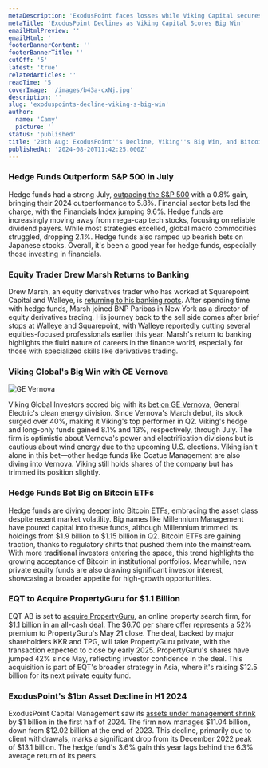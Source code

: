 ```yaml
---
metaDescription: 'ExodusPoint faces losses while Viking Capital secures a major financial victory.'
metaTitle: 'ExodusPoint Declines as Viking Capital Scores Big Win'
emailHtmlPreview: ''
emailHtml: ''
footerBannerContent: ''
footerBannerTitle: ''
cutOff: '5'
latest: 'true'
relatedArticles: ''
readTime: '5'
coverImage: '/images/b43a-cxNj.jpg'
description: ''
slug: 'exoduspoints-decline-viking-s-big-win'
author:
  name: 'Camy'
  picture: ''
status: 'published'
title: '20th Aug: ExodusPoint''s Decline, Viking''s Big Win, and Bitcoin ETF Bets'
publishedAt: '2024-08-20T11:42:25.000Z'
---
```


### Hedge Funds Outperform S&P 500 in July

Hedge funds had a strong July, [outpacing the S&P 500](https://www.hedgeweek.com/hedge-funds-outperformed-sp-500-in-july-says-pivotalpath-report/#:~:text=The%20PivotalPath%20Composite%20Index%2C%20which,Index%20surging%209.6%25%20in%20July.) with a 0.8% gain, bringing their 2024 outperformance to 5.8%. Financial sector bets led the charge, with the Financials Index jumping 9.6%. Hedge funds are increasingly moving away from mega-cap tech stocks, focusing on reliable dividend payers. While most strategies excelled, global macro commodities struggled, dropping 2.1%. Hedge funds also ramped up bearish bets on Japanese stocks. Overall, it's been a good year for hedge funds, especially those investing in financials.

### Equity Trader Drew Marsh Returns to Banking

Drew Marsh, an equity derivatives trader who has worked at Squarepoint Capital and Walleye, is [returning to his banking roots](https://www.hedgeweek.com/former-squareppoint-and-walleye-pm-returns-to-banking-roots/#:~:text=Equity%20derivatives%20trader%20Drew%20March,a%20report%20by%20eFinancial%20Careers.). After spending time with hedge funds, Marsh joined BNP Paribas in New York as a director of equity derivatives trading. His journey back to the sell side comes after brief stops at Walleye and Squarepoint, with Walleye reportedly cutting several equities-focused professionals earlier this year. Marsh's return to banking highlights the fluid nature of careers in the finance world, especially for those with specialized skills like derivatives trading.

### Viking Global's Big Win with GE Vernova

![GE Vernova](/images/b43a-cwND.jpg)

Viking Global Investors scored big with its [bet on GE Vernova](https://www.hedgeweek.com/viking-global-sees-big-gain-from-ge-clean-energy-bet/), General Electric's clean energy division. Since Vernova's March debut, its stock surged over 40%, making it Viking's top performer in Q2. Viking's hedge and long-only funds gained 8.1% and 13%, respectively, through July. The firm is optimistic about Vernova's power and electrification divisions but is cautious about wind energy due to the upcoming U.S. elections. Viking isn't alone in this bet—other hedge funds like Coatue Management are also diving into Vernova. Viking still holds shares of the company but has trimmed its position slightly.

### Hedge Funds Bet Big on Bitcoin ETFs

Hedge funds are [diving deeper into Bitcoin ETFs](https://www.opalesque.com/704695/Opalesque_Roundup_Hedge_funds_lavish_capital_into_Bitcoin469.html#:~:text=In%20the%20week%20ending%20August,mainstream%20at%20the%20beginning%20of), embracing the asset class despite recent market volatility. Big names like Millennium Management have poured capital into these funds, although Millennium trimmed its holdings from $1.9 billion to $1.15 billion in Q2. Bitcoin ETFs are gaining traction, thanks to regulatory shifts that pushed them into the mainstream. With more traditional investors entering the space, this trend highlights the growing acceptance of Bitcoin in institutional portfolios. Meanwhile, new private equity funds are also drawing significant investor interest, showcasing a broader appetite for high-growth opportunities.

### EQT to Acquire PropertyGuru for $1.1 Billion

EQT AB is set to [acquire PropertyGuru](https://www.bnnbloomberg.ca/business/international/2024/08/16/eqt-to-buy-online-property-firm-propertyguru-for-11-billion/), an online property search firm, for $1.1 billion in an all-cash deal. The $6.70 per share offer represents a 52% premium to PropertyGuru's May 21 close. The deal, backed by major shareholders KKR and TPG, will take PropertyGuru private, with the transaction expected to close by early 2025. PropertyGuru's shares have jumped 42% since May, reflecting investor confidence in the deal. This acquisition is part of EQT's broader strategy in Asia, where it's raising $12.5 billion for its next private equity fund.

### **ExodusPoint's $1bn Asset Decline in H1 2024**

ExodusPoint Capital Management saw its [assets under management shrink ](https://www.hedgeweek.com/exoduspoints-assets-shrink-by-1bn-in-h1/#:~:text=ExodusPoint%20Capital%20Management%20saw%20a,the%20firm%20managed%20%2413.1bn.)by $1 billion in the first half of 2024. The firm now manages $11.04 billion, down from $12.02 billion at the end of 2023. This decline, primarily due to client withdrawals, marks a significant drop from its December 2022 peak of $13.1 billion. The hedge fund's 3.6% gain this year lags behind the 6.3% average return of its peers.